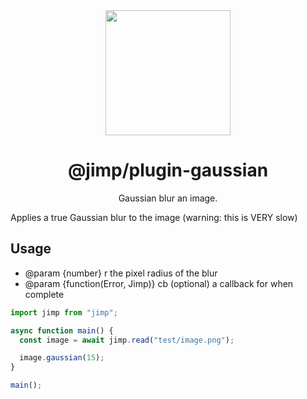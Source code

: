 <div align="center">
  <img width="200" height="200"
    src="https://s3.amazonaws.com/pix.iemoji.com/images/emoji/apple/ios-11/256/crayon.png">
  <h1>@jimp/plugin-gaussian</h1>
  <p>Gaussian blur an image.</p>
</div>

Applies a true Gaussian blur to the image (warning: this is VERY slow)

## Usage

- @param {number} r the pixel radius of the blur
- @param {function(Error, Jimp)} cb (optional) a callback for when complete

```js
import jimp from "jimp";

async function main() {
  const image = await jimp.read("test/image.png");

  image.gaussian(15);
}

main();
```

